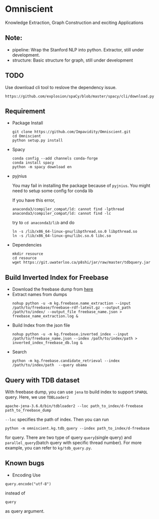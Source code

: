 # Omniscient

Knowledge Extraction, Graph Construction and exciting Applications

## Note:

- pipeline:
 Wrap the Stanford NLP into python.
 Extractor, still under development.
- structure: 
 Basic structure for graph, still under development

## TODO

Use download cli tool to reslove the dependency issue.
```
https://github.com/explosion/spaCy/blob/master/spacy/cli/download.py
```

## Requirement

- Package Install

    ```
    git clone https://github.com/Impavidity/Omniscient.git
    cd Omniscient
    python setup.py install
    ```

- Spacy

    ```code
    conda config --add channels conda-forge
    conda install spacy
    python -m spacy download en
    ```

- pyjnius

    You may fail in installing the package because of `pyjnius`.
    You might need to setup some config for conda lib
    
    If you have this error,
    ```
    anaconda3/compiler_compat/ld: cannot find -lpthread
    anaconda3/compiler_compat/ld: cannot find -lc
    ```
    try to `cd anaconda3/lib` and do
    ```
    ln -s /lib/x86_64-linux-gnu/libpthread.so.0 libpthread.so
    ln -s /lib/x86_64-linux-gnu/libc.so.6 libc.so 
    ```

- Dependencies

    ```
    mkdir resource
    cd resource
    wget https://git.uwaterloo.ca/p8shi/jar/raw/master/tdbquery.jar
    ```

## Build Inverted Index for Freebase

- Download the freebase dump from [here](https://developers.google.com/freebase/)
- Extract names from dumps
    ```
    nohup python -u -m kg.freebase.name_extraction --input /path/to/freebase/freebase-rdf-latest.gz --output_path /path/to/index/ --output_file freebase_name.json > freebase_name_extraction.log &
    ```
- Build Index from the json file
    ```
    nohup python -u -m kg.freebase.inverted_index --input /path/to/freebase_name.json --index /path/to/index/path > inverted_index_freebase_db.log &
    ```
- Search
    ```
    python -m kg.freebase.candidate_retrieval --index /path/to/index/path  --query obama
    ```

## Query with TDB dataset

With freebase dump, you can use `jena` to build index to support `SPARQL` query. 
Here, we use `TDBLoader2`
```
apache-jena-3.6.0/bin/tdbloader2 --loc path_to_index/d-freebase path_to_freebase_dump
```
`--loc` specifies the path of index.
Then you can run 
```
python -m omniscient.kg.tdb_query --index path_to_index/d-freebase
```
for query.
There are two type of query `query`(single query) and `parallel_query`(batch query with specific thread number).
For more example, you can refer to `kg/tdb_query.py`.

## Known bugs
- Encoding
Use
```
query.encode("utf-8")
```
instead of
```
query
```
as query argument.

